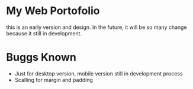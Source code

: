 # My Web Portofolio
this is an early version and design. In the future, it will be so many change because it still in development.

# Buggs Known
- Just for desktop version, mobile version still in development process
- Scalling for margin and padding